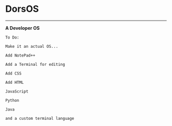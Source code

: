 # DorsOS #

----------
**A Developer OS**

    To Do:
    
    Make it an actual OS...
    
    Add NotePad++

    Add a Terminal for editing

	Add CSS
	
	Add HTML
    
    JavaScript
    
    Python
    
    Java
    
    and a custom terminal language
